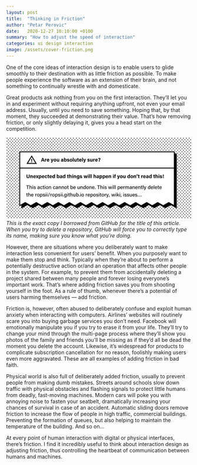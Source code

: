 ```yaml
---
layout: post
title:  "Thinking in Friction"
author: "Petar Perovic"
date:   2020-12-27 10:10:00 +0100
summary: "How to adjust the speed of interaction"
categories: ui design interaction
image: /assets/cover-friction.png
---
```


One of the core ideas of interaction design is to enable users to glide smoothly to their destination with as little friction as possible. To make people experience the software as an extension of their brain, and not something to continually wrestle with and domesticate.

Great products ask nothing from you on the first interaction. They’ll let you in and experiment without requiring anything upfront, not even your email address. Usually, until you need to save something. Hoping that, by that moment, they succeeded at demonstrating their value. That’s how removing friction, or only slightly delaying it, gives you a head start on the competition.

![Delete repository on GitHub screen](/assets/friction-github_delete.png)
*This is the exact copy I borrowed from GitHub for the title of this article. When you try to delete a repository, GitHub will force you to correctly type its name, making sure you know what you’re doing.*

However, there are situations where you deliberately want to make interaction less convenient for users’ benefit. When you purposely want to make them stop and think. Typically when they’re about to perform a potentially destructive action or/and an operation that affects other people in the system. For example, to prevent them from accidentally deleting a project shared between many people and forever losing everyone’s important work. That’s where adding friction saves you from shooting yourself in the foot. As a rule of thumb, whenever there’s a potential of users harming themselves — add friction.

Friction is, however, often abused to deliberately confuse and exploit human anxiety when interacting with computers. Airlines’ websites will routinely scare you into buying garbage services you don’t need. Facebook will emotionally manipulate you if you try to erase it from your life. They’ll try to change your mind through the multi-page process where they’ll show you photos of the family and friends you’ll be missing as if they’d all be dead the moment you delete the account. Likewise, it’s widespread for products to complicate subscription cancellation for no reason, foolishly making users even more aggravated. These are all examples of adding friction in bad faith.

Physical world is also full of deliberately added friction, usually to prevent people from making dumb mistakes. Streets around schools slow down traffic with physical obstacles and flashing signals to protect little humans from deadly, fast-moving machines. Modern cars will poke you with annoying noise to fasten your seatbelt, dramatically increasing your chances of survival in case of an accident. Automatic sliding doors remove friction to increase the flow of people in high traffic, commercial buildings. Preventing the formation of queues, but also helping to maintain the temperature of the building. And so on…

At every point of human interaction with digital or physical interfaces, there’s friction. I find it incredibly useful to think about interaction design as adjusting friction, thus controlling the heartbeat of communication between humans and machines.